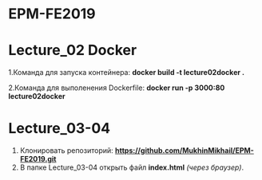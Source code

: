# EPM-FE2019
# Lecture_02 Docker

  1.Команда для запуска контейнера: __docker build -t lecture02docker .__
  
  2.Команда для выполенения Dockerfile: __docker run -p 3000:80 lecture02docker__
  
  # Lecture_03-04

  1. Клонировать репозиторий: __https://github.com/MukhinMikhail/EPM-FE2019.git__
  2. В папке Lecture_03-04 открыть файл __index.html__ *(через браузер)*.
